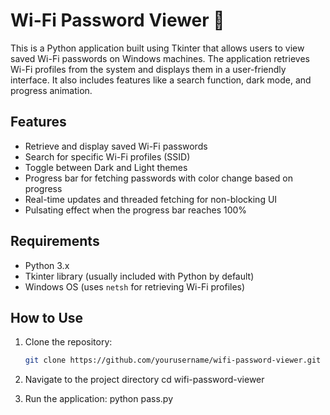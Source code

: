 # Wi-Fi Password Viewer 🔐

This is a Python application built using Tkinter that allows users to view saved Wi-Fi passwords on Windows machines. The application retrieves Wi-Fi profiles from the system and displays them in a user-friendly interface. It also includes features like a search function, dark mode, and progress animation.

## Features

- Retrieve and display saved Wi-Fi passwords
- Search for specific Wi-Fi profiles (SSID)
- Toggle between Dark and Light themes
- Progress bar for fetching passwords with color change based on progress
- Real-time updates and threaded fetching for non-blocking UI
- Pulsating effect when the progress bar reaches 100%

## Requirements

- Python 3.x
- Tkinter library (usually included with Python by default)
- Windows OS (uses `netsh` for retrieving Wi-Fi profiles)

## How to Use

1. Clone the repository:
   ```bash
   git clone https://github.com/yourusername/wifi-password-viewer.git
2. Navigate to the project directory 
   cd wifi-password-viewer

3. Run the application:
   python pass.py


   
